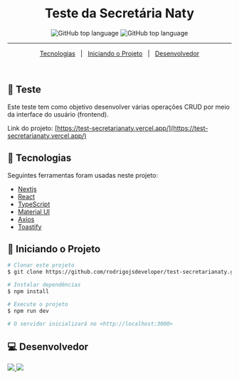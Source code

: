 &#xa0;

<h1 align="center">Teste da Secretária Naty</h1>

<p align="center">
 <img alt="GitHub top language" src="https://img.shields.io/github/languages/top/rodrigojsdeveloper/test-secretarianaty?color=56BEB8&logo=typescript">

  <img alt="GitHub top language" src="https://img.shields.io/badge/nextjs-13.4.6-blue">
<hr>

<p align="center">
  <a href="#rocket-Tecnologias">Tecnologias</a> &#xa0; | &#xa0;
  <a href="#checkered_flag-iniciando-o-projeto">Iniciando o Projeto</a> &#xa0; | &#xa0;
  <a href="#computer-desenvolvedor">Desenvolvedor</a>
</p>

<br>

## :dart: Teste

Este teste tem como objetivo desenvolver várias operações CRUD por meio da interface do usuário (frontend).

Link do projeto: [https://test-secretarianaty.vercel.app/](https://test-secretarianaty.vercel.app/)

## :rocket: Tecnologias

Seguintes ferramentas foram usadas neste projeto:

- [Nextjs](https://nextjs.org/)
- [React](https://pt-br.reactjs.org/)
- [TypeScript](https://www.typescriptlang.org/)
- [Material UI](https://mui.com/)
- [Axios](https://axios-http.com/)
- [Toastify](https://fkhadra.github.io/react-toastify/introduction/)

## :checkered_flag: Iniciando o Projeto

```bash
# Clonar este projeto
$ git clone https://github.com/rodrigojsdeveloper/test-secretarianaty.git

# Instalar dependências
$ npm install

# Execute o projeto
$ npm run dev

# O servidor inicializará no <http://localhost:3000>
```

## :computer: Desenvolvedor

<div>
	<a href="https://www.linkedin.com/in/rodrigo-de-jesus-silva" target="_blank">
		<img src="https://img.shields.io/badge/-LinkedIn-%230077B5?style=for-the-badge&logo=linkedin&logoColor=white">
	</a>
	<a href="mailto:rodrigojsdeveloper@gmail.com" rel="noreferrer" target="_blank">
	<img src="https://img.shields.io/badge/Gmail-D14836?style=for-the-badge&logo=gmail&logoColor=white">
	</a>
</div>

